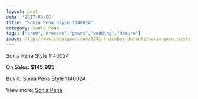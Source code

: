 ```yaml
---
layout: post
date: '2017-03-06'
title: "Sonia Pena Style 1140024"
category: Sonia Pena
tags: ["prom","dresses","gowns","wedding","demure"]
image: http://www.idealgown.com/3341-thickbox_default/sonia-pena-style-1140024.jpg
---
```

Sonia Pena Style 1140024

On Sales: **$145.995**
<a href="https://www.idealgown.com/en/sonia-pena/1598-sonia-pena-style-1140024.html"><amp-img layout="responsive" width="600" height="600" src="//www.idealgown.com/3341-thickbox_default/sonia-pena-style-1140024.jpg" alt="Sonia Pena Style 1140024 0" /></a>

Buy it: [Sonia Pena Style 1140024](https://www.idealgown.com/en/sonia-pena/1598-sonia-pena-style-1140024.html "Sonia Pena Style 1140024")

View more: [Sonia Pena](https://www.idealgown.com/en/25-sonia-pena "Sonia Pena")
